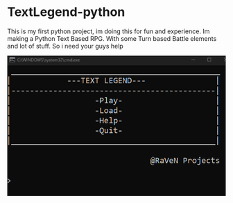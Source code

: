 # TextLegend-python
This is my first python project, im doing this for fun and experience. Im making a Python Text Based RPG. With some Turn based Battle elements and lot of stuff. So i need your guys help

![](Images_readme/Title.png)
